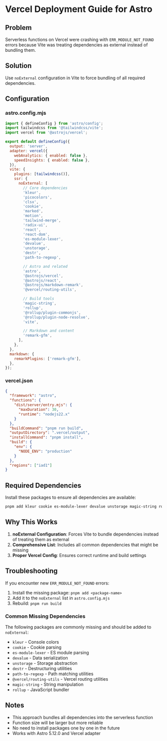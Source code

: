 # Vercel Deployment Guide for Astro

## Problem

Serverless functions on Vercel were crashing with `ERR_MODULE_NOT_FOUND` errors because Vite was treating dependencies as external instead of bundling them.

## Solution

Use `noExternal` configuration in Vite to force bundling of all required dependencies.

## Configuration

### astro.config.mjs

```javascript
import { defineConfig } from 'astro/config';
import tailwindcss from '@tailwindcss/vite';
import vercel from '@astrojs/vercel';

export default defineConfig({
  output: 'server',
  adapter: vercel({
    webAnalytics: { enabled: false },
    speedInsights: { enabled: false },
  }),
  vite: {
    plugins: [tailwindcss()],
    ssr: {
      noExternal: [
        // Core dependencies
        'kleur',
        'picocolors',
        'clsx',
        'cookie',
        'marked',
        'motion',
        'tailwind-merge',
        'radix-ui',
        'react',
        'react-dom',
        'es-module-lexer',
        'devalue',
        'unstorage',
        'destr',
        'path-to-regexp',

        // Astro and related
        'astro',
        '@astrojs/vercel',
        '@astrojs/react',
        '@astrojs/markdown-remark',
        '@vercel/routing-utils',

        // Build tools
        'magic-string',
        'rollup',
        '@rollup/plugin-commonjs',
        '@rollup/plugin-node-resolve',
        'vite',

        // Markdown and content
        'remark-gfm',
      ],
    },
  },
  markdown: {
    remarkPlugins: ['remark-gfm'],
  },
});
```

### vercel.json

```json
{
  "framework": "astro",
  "functions": {
    "dist/server/entry.mjs": {
      "maxDuration": 30,
      "runtime": "nodejs22.x"
    }
  },
  "buildCommand": "pnpm run build",
  "outputDirectory": ".vercel/output",
  "installCommand": "pnpm install",
  "build": {
    "env": {
      "NODE_ENV": "production"
    }
  },
  "regions": ["iad1"]
}
```

## Required Dependencies

Install these packages to ensure all dependencies are available:

```bash
pnpm add kleur cookie es-module-lexer devalue unstorage magic-string rollup @rollup/plugin-commonjs @rollup/plugin-node-resolve @types/node@^20.0.0 destr @vercel/routing-utils path-to-regexp
```

## Why This Works

1. **noExternal Configuration**: Forces Vite to bundle dependencies instead of treating them as external
2. **Comprehensive List**: Includes all common dependencies that might be missing
3. **Proper Vercel Config**: Ensures correct runtime and build settings

## Troubleshooting

If you encounter new `ERR_MODULE_NOT_FOUND` errors:

1. Install the missing package: `pnpm add <package-name>`
2. Add it to the `noExternal` list in `astro.config.mjs`
3. Rebuild: `pnpm run build`

### Common Missing Dependencies

The following packages are commonly missing and should be added to `noExternal`:

- `kleur` - Console colors
- `cookie` - Cookie parsing
- `es-module-lexer` - ES module parsing
- `devalue` - Data serialization
- `unstorage` - Storage abstraction
- `destr` - Destructuring utilities
- `path-to-regexp` - Path matching utilities
- `@vercel/routing-utils` - Vercel routing utilities
- `magic-string` - String manipulation
- `rollup` - JavaScript bundler

## Notes

- This approach bundles all dependencies into the serverless function
- Function size will be larger but more reliable
- No need to install packages one by one in the future
- Works with Astro 5.12.0 and Vercel adapter
